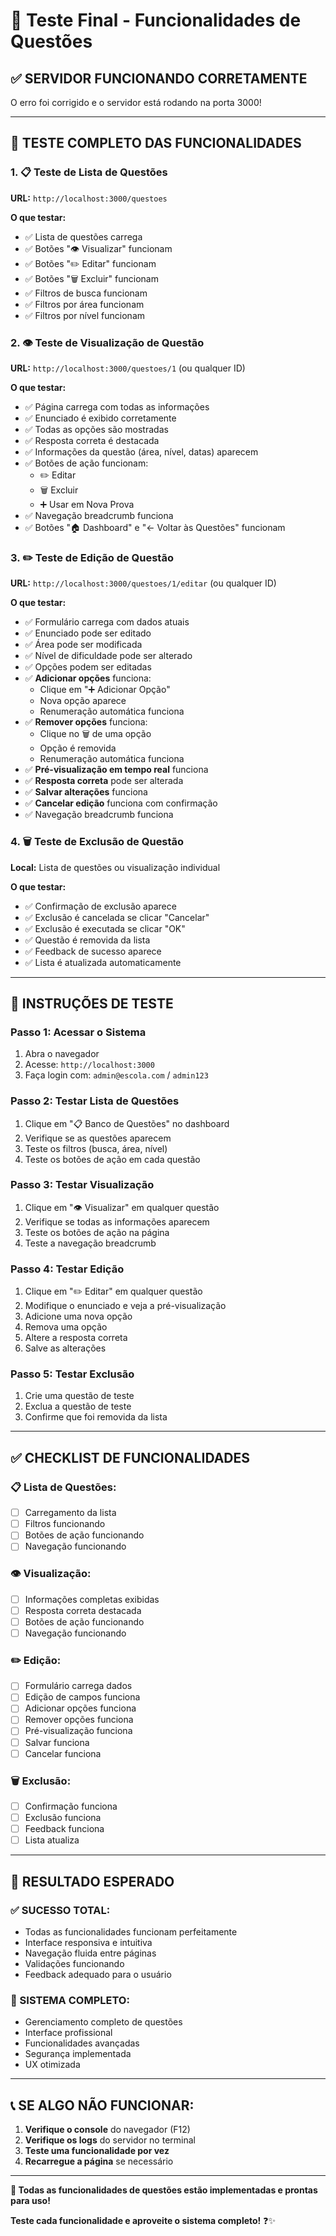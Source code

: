 # 🧪 Teste Final - Funcionalidades de Questões

## ✅ **SERVIDOR FUNCIONANDO CORRETAMENTE**

O erro foi corrigido e o servidor está rodando na porta 3000!

---

## 🎯 **TESTE COMPLETO DAS FUNCIONALIDADES**

### **1. 📋 Teste de Lista de Questões**
**URL:** `http://localhost:3000/questoes`

**O que testar:**
- ✅ Lista de questões carrega
- ✅ Botões "👁️ Visualizar" funcionam
- ✅ Botões "✏️ Editar" funcionam  
- ✅ Botões "🗑️ Excluir" funcionam
- ✅ Filtros de busca funcionam
- ✅ Filtros por área funcionam
- ✅ Filtros por nível funcionam

### **2. 👁️ Teste de Visualização de Questão**
**URL:** `http://localhost:3000/questoes/1` (ou qualquer ID)

**O que testar:**
- ✅ Página carrega com todas as informações
- ✅ Enunciado é exibido corretamente
- ✅ Todas as opções são mostradas
- ✅ Resposta correta é destacada
- ✅ Informações da questão (área, nível, datas) aparecem
- ✅ Botões de ação funcionam:
  - ✏️ Editar
  - 🗑️ Excluir
  - ➕ Usar em Nova Prova
- ✅ Navegação breadcrumb funciona
- ✅ Botões "🏠 Dashboard" e "← Voltar às Questões" funcionam

### **3. ✏️ Teste de Edição de Questão**
**URL:** `http://localhost:3000/questoes/1/editar` (ou qualquer ID)

**O que testar:**
- ✅ Formulário carrega com dados atuais
- ✅ Enunciado pode ser editado
- ✅ Área pode ser modificada
- ✅ Nível de dificuldade pode ser alterado
- ✅ Opções podem ser editadas
- ✅ **Adicionar opções** funciona:
  - Clique em "➕ Adicionar Opção"
  - Nova opção aparece
  - Renumeração automática funciona
- ✅ **Remover opções** funciona:
  - Clique no 🗑️ de uma opção
  - Opção é removida
  - Renumeração automática funciona
- ✅ **Pré-visualização em tempo real** funciona
- ✅ **Resposta correta** pode ser alterada
- ✅ **Salvar alterações** funciona
- ✅ **Cancelar edição** funciona com confirmação
- ✅ Navegação breadcrumb funciona

### **4. 🗑️ Teste de Exclusão de Questão**
**Local:** Lista de questões ou visualização individual

**O que testar:**
- ✅ Confirmação de exclusão aparece
- ✅ Exclusão é cancelada se clicar "Cancelar"
- ✅ Exclusão é executada se clicar "OK"
- ✅ Questão é removida da lista
- ✅ Feedback de sucesso aparece
- ✅ Lista é atualizada automaticamente

---

## 🚀 **INSTRUÇÕES DE TESTE**

### **Passo 1: Acessar o Sistema**
1. Abra o navegador
2. Acesse: `http://localhost:3000`
3. Faça login com: `admin@escola.com` / `admin123`

### **Passo 2: Testar Lista de Questões**
1. Clique em "📋 Banco de Questões" no dashboard
2. Verifique se as questões aparecem
3. Teste os filtros (busca, área, nível)
4. Teste os botões de ação em cada questão

### **Passo 3: Testar Visualização**
1. Clique em "👁️ Visualizar" em qualquer questão
2. Verifique se todas as informações aparecem
3. Teste os botões de ação na página
4. Teste a navegação breadcrumb

### **Passo 4: Testar Edição**
1. Clique em "✏️ Editar" em qualquer questão
2. Modifique o enunciado e veja a pré-visualização
3. Adicione uma nova opção
4. Remova uma opção
5. Altere a resposta correta
6. Salve as alterações

### **Passo 5: Testar Exclusão**
1. Crie uma questão de teste
2. Exclua a questão de teste
3. Confirme que foi removida da lista

---

## ✅ **CHECKLIST DE FUNCIONALIDADES**

### **📋 Lista de Questões:**
- [ ] Carregamento da lista
- [ ] Filtros funcionando
- [ ] Botões de ação funcionando
- [ ] Navegação funcionando

### **👁️ Visualização:**
- [ ] Informações completas exibidas
- [ ] Resposta correta destacada
- [ ] Botões de ação funcionando
- [ ] Navegação funcionando

### **✏️ Edição:**
- [ ] Formulário carrega dados
- [ ] Edição de campos funciona
- [ ] Adicionar opções funciona
- [ ] Remover opções funciona
- [ ] Pré-visualização funciona
- [ ] Salvar funciona
- [ ] Cancelar funciona

### **🗑️ Exclusão:**
- [ ] Confirmação funciona
- [ ] Exclusão funciona
- [ ] Feedback funciona
- [ ] Lista atualiza

---

## 🎉 **RESULTADO ESPERADO**

### **✅ SUCESSO TOTAL:**
- Todas as funcionalidades funcionam perfeitamente
- Interface responsiva e intuitiva
- Navegação fluida entre páginas
- Validações funcionando
- Feedback adequado para o usuário

### **🚀 SISTEMA COMPLETO:**
- Gerenciamento completo de questões
- Interface profissional
- Funcionalidades avançadas
- Segurança implementada
- UX otimizada

---

## 📞 **SE ALGO NÃO FUNCIONAR:**

1. **Verifique o console** do navegador (F12)
2. **Verifique os logs** do servidor no terminal
3. **Teste uma funcionalidade por vez**
4. **Recarregue a página** se necessário

---

**🎯 Todas as funcionalidades de questões estão implementadas e prontas para uso!**

**Teste cada funcionalidade e aproveite o sistema completo!** ❓✨

